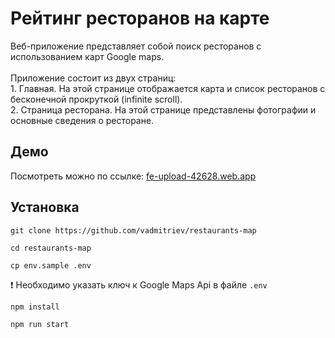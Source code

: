 # Рейтинг ресторанов на карте

Веб-приложение представляет собой поиск ресторанов с использованием карт Google maps. <br><br>
Приложение состоит из двух страниц:
  <br/> 1. Главная. На этой странице отображается карта и список ресторанов с бесконечной прокруткой (infinite scroll). 
  <br/> 2. Страница ресторана. На этой странице представлены фотографии и основные сведения о ресторане. 

## Демо

Посмотреть можно по ссылке: <a href="https://fe-upload-42628.web.app">fe-upload-42628.web.app</a>

## Установка

```console
git clone https://github.com/vadmitriev/restaurants-map
```

```console
cd restaurants-map
```
```console
cp env.sample .env
```

❗ Необходимо указать ключ к Google Maps Api в файле `.env`

```console
npm install
```

```console
npm run start
```
